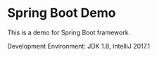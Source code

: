# Spring Boot Demo
This is a demo for Spring Boot framework.


Development Environment:
JDK 1.8, 
IntelliJ 2017.1
